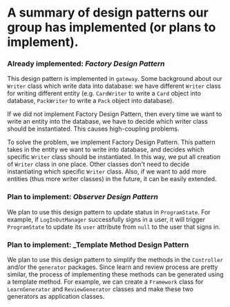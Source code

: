 # A summary of design patterns our group has implemented (or plans to implement).

### Already implemented: _Factory Design Pattern_
This design pattern is implemented in `gateway`. Some background about our `Writer` class which write data into database:  we have different `Writer` class for writing different entity (e.g. `CardWriter` to write a `Card` object into database, `PackWriter` to write a `Pack` object into database). 

If we did not implement Factory Design Pattern, then every time we want to write an entity into the database, we have to decide which writer class should be instantiated. This causes high-coupling problems.

To solve the problem, we implement Factory Design Pattern. This pattern takes in the entity we want to write into database, and decides which specific `Writer` class should be instantiated. In this way, we put all creation of `Writer` class in one place. Other classes don't need to decide instantiating which specific `Writer` class. Also, if we want to add more entities (thus more writer classes) in the future, it can be easily extended.

### Plan to implement: _Observer Design Pattern_
We plan to use this design pattern to update status in `ProgramState`. For example, if `LogInOutManager` successfully signs in a user, it will trigger `ProgramState` to update its `user` attribute from `null` to the user that signs in.

### Plan to implement: _Template Method Design Pattern
We plan to use this design pattern to simplify the methods in the `Controller` and/or the `generator` packages. Since learn and review process are pretty similar, the process of implementing these methods can be generated using a template method. For example, we can create a `Framework` class for `LearnGenerator` and `ReviewGenerator` classes and make these two generators as application classes.
